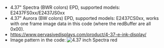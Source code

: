 * 4.37" Spectra (BWR colors) EPD, supported models: E2437FS0xx/E2437JS0xx
* 4.37" Aurora (BW colors) EPD, supported models: E2437CS0xx, works with one frame image data in this code (where the redBuffer are all 0x00).
* https://www.pervasivedisplays.com/product/4-37-e-ink-display/
* Image pattern in the code:
	![4.37 inch Spectra red](https://github.com/PervasiveDisplays/ePaper_PervasiveDisplays/blob/master/4.37_BWR/437_480x176_BWR.bmp)
